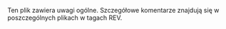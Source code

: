 Ten plik zawiera uwagi ogólne. Szczegółowe komentarze znajdują się w poszczególnych plikach w tagach REV.

